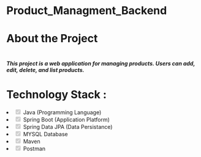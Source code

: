 # Product_Managment_Backend
<h1>About the Project<h1/>
<h5>This project is a web application for managing products. Users can add, edit, delete, and list products.</h5>
<h1>Technology Stack :</h1>
<li class="task-list-item"><input type="checkbox" id="" disabled="" class="task-list-item-checkbox" checked=""> Java (Programming Language)</li>
<li class="task-list-item"><input type="checkbox" id="" disabled="" class="task-list-item-checkbox" checked=""> Spring Boot (Application Platform)</li>
<li class="task-list-item"><input type="checkbox" id="" disabled="" class="task-list-item-checkbox" checked=""> Spring Data JPA (Data Persistance)</li>
<li class="task-list-item"><input type="checkbox" id="" disabled="" class="task-list-item-checkbox" checked=""> MYSQL Database</li>
<li class="task-list-item"><input type="checkbox" id="" disabled="" class="task-list-item-checkbox" checked=""> Maven</li>
<li class="task-list-item"><input type="checkbox" id="" disabled="" class="task-list-item-checkbox" checked=""> Postman</li>
